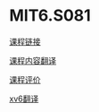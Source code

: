 # MIT6.S081

[课程链接](https://pdos.csail.mit.edu/6.S081/2021/)

[课程内容翻译](https://mit-public-courses-cn-translatio.gitbook.io/mit6-s081/)

[课程评价](https://conanhujinming.github.io/comments-for-awesome-courses/%E6%93%8D%E4%BD%9C%E7%B3%BB%E7%BB%9F/MIT6.S081%E6%93%8D%E4%BD%9C%E7%B3%BB%E7%BB%9F%E5%AF%BC%E8%AE%BA/)

[xv6翻译](https://github.com/pleasewhy/xv6-book-2020-Chinese)

